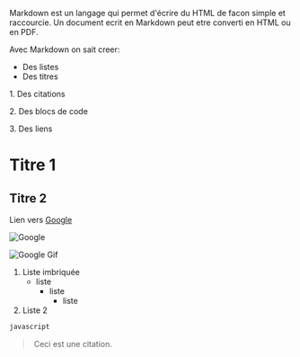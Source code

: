 Markdown est un langage qui permet d'écrire du HTML de facon simple et raccourcie. Un document ecrit en Markdown peut etre converti en HTML ou en PDF.

Avec Markdown on sait creer:

* Des listes
* Des titres

1. Des citations

2. Des blocs de code

3. Des liens

# Titre 1
## Titre 2

Lien vers [Google](http://www.google.com)

![Google](https://upload.wikimedia.org/wikipedia/commons/a/aa/Logo_Google_2013_Official.svg)

![Google Gif](https://www.google.com/logos/doodles/2015/googles-new-logo-5078286822539264.3-hp2x.gif)

1. Liste imbriquée
    * liste
        - liste
            + liste
2. Liste 2

``` Markdown
javascript
``` 

> Ceci est une citation.
